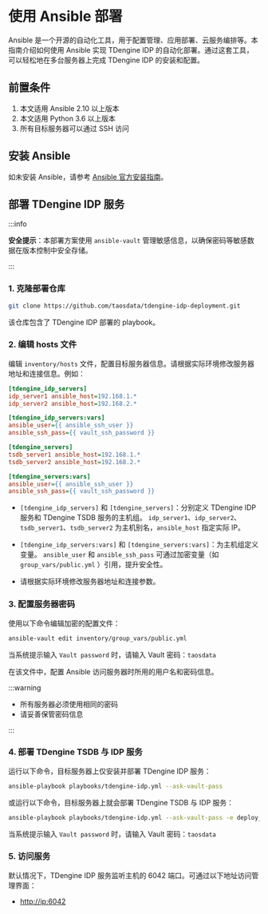 # 使用 Ansible 部署

Ansible 是一个开源的自动化工具，用于配置管理、应用部署、云服务编排等。本指南介绍如何使用 Ansible 实现 TDengine IDP 的自动化部署。通过这套工具，可以轻松地在多台服务器上完成 TDengine IDP 的安装和配置。

## 前置条件

1. 本文适用 Ansible 2.10 以上版本 
1. 本文适用 Python 3.6 以上版本
1. 所有目标服务器可以通过 SSH 访问

## 安装 Ansible

如未安装 Ansible，请参考 [Ansible 官方安装指南](https://docs.ansible.com/ansible/latest/installation_guide/index.html)。

## 部署 TDengine IDP 服务

:::info

**安全提示**：本部署方案使用 `ansible-vault` 管理敏感信息，以确保密码等敏感数据在版本控制中安全存储。

:::

### 1. 克隆部署仓库

```bash
git clone https://github.com/taosdata/tdengine-idp-deployment.git
``` 

该仓库包含了 TDengine IDP 部署的 playbook。

### 2. 编辑 hosts 文件

编辑 `inventory/hosts` 文件，配置目标服务器信息。请根据实际环境修改服务器地址和连接信息。例如：

```ini
[tdengine_idp_servers]
idp_server1 ansible_host=192.168.1.*
idp_server2 ansible_host=192.168.2.*

[tdengine_idp_servers:vars]
ansible_user={{ ansible_ssh_user }}
ansible_ssh_pass={{ vault_ssh_password }}

[tdengine_servers]
tsdb_server1 ansible_host=192.168.1.*
tsdb_server2 ansible_host=192.168.2.*

[tdengine_servers:vars]
ansible_user={{ ansible_ssh_user }}
ansible_ssh_pass={{ vault_ssh_password }}
```

- `[tdengine_idp_servers]` 和 `[tdengine_servers]`：分别定义 TDengine IDP 服务和 TDengine TSDB 服务的主机组。
 `idp_server1`、`idp_server2`、`tsdb_server1`、`tsdb_server2` 为主机别名，`ansible_host` 指定实际 IP。

- `[tdengine_idp_servers:vars]` 和 `[tdengine_servers:vars]`：为主机组定义变量。
  `ansible_user` 和 `ansible_ssh_pass` 可通过加密变量（如 `group_vars/public.yml` ）引用，提升安全性。
  
- 请根据实际环境修改服务器地址和连接参数。

### 3. 配置服务器密码

使用以下命令编辑加密的配置文件：

```bash
ansible-vault edit inventory/group_vars/public.yml
```

当系统提示输入 `Vault password` 时，请输入 Vault 密码：`taosdata`

在该文件中，配置 Ansible 访问服务器时所用的用户名和密码信息。

:::warning

- 所有服务器必须使用相同的密码
- 请妥善保管密码信息

:::

### 4. 部署 TDengine TSDB 与 IDP 服务

运行以下命令，目标服务器上仅安装并部署 TDengine IDP 服务：

```bash
ansible-playbook playbooks/tdengine-idp.yml --ask-vault-pass
```

或运行以下命令，目标服务器上就会部署 TDengine TSDB 与 IDP 服务：

```bash
ansible-playbook playbooks/tdengine-idp.yml --ask-vault-pass -e deploy_tdengine=true
```

当系统提示输入 `Vault password` 时，请输入 Vault 密码：`taosdata`

### 5. 访问服务

默认情况下，TDengine IDP 服务监听主机的 6042 端口。可通过以下地址访问管理界面：

- [http://ip:6042](http://ip:6042)
